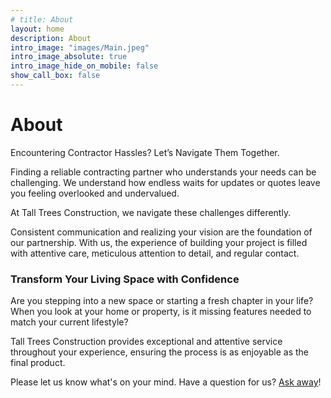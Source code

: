```yaml
---
# title: About
layout: home
description: About
intro_image: "images/Main.jpeg"
intro_image_absolute: true
intro_image_hide_on_mobile: false
show_call_box: false
---
```


# About

Encountering Contractor Hassles? Let’s Navigate Them Together.

Finding a reliable contracting partner who understands your needs can be challenging. We understand how endless waits for updates or quotes leave you feeling overlooked and undervalued.

At Tall Trees Construction, we navigate these challenges differently. 

Consistent communication and realizing your vision are the foundation of our partnership. With us, the experience of building your project is filled with attentive care, meticulous attention to detail, and regular contact.

### Transform Your Living Space with Confidence

Are you stepping into a new space or starting a fresh chapter in your life? When you look at your home or property, is it missing features needed to match your current lifestyle?

Tall Trees Construction provides exceptional and attentive service throughout your experience, ensuring the process is as enjoyable as the final product.

Please let us know what's on your mind. Have a question for us? [Ask away](/contact.md)!

<!-- ![](/images/portfolio/Shed/Shed 2.JPG) -->

<!-- ## TESTIMONIALS - flip style moving gallery -->
